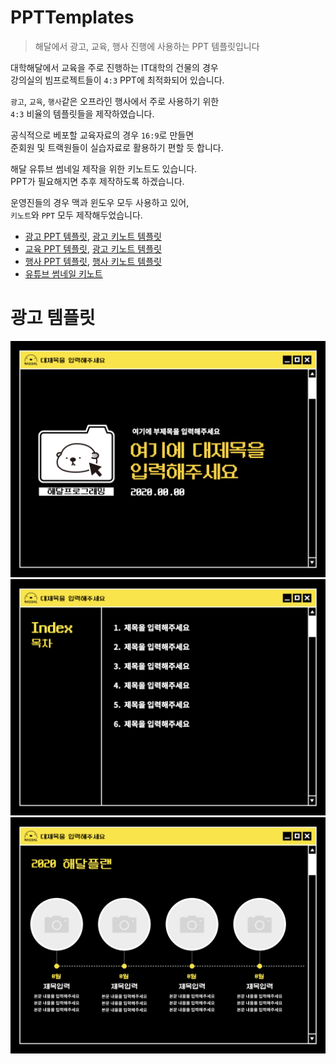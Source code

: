 # PPTTemplates
> 해달에서 광고, 교육, 행사 진행에 사용하는 PPT 템플릿입니다

대학해달에서 교육을 주로 진행하는 IT대학의 건물의 경우   
강의실의 빔프로젝트들이 `4:3` PPT에 최적화되어 있습니다.

`광고`, `교육`, `행사`같은 오프라인 행사에서 주로 사용하기 위한  
`4:3` 비율의 템플릿들을 제작하였습니다.  

공식적으로 베포할 교육자료의 경우 `16:9`로 만들면  
준회원 및 트랙원들이 실습자료로 활용하기 편할 듯 합니다.  

해달 유튜브 썸네일 제작을 위한 키노트도 있습니다.  
PPT가 필요해지면 추후 제작하도록 하겠습니다.

운영진들의 경우 맥과 윈도우 모두 사용하고 있어,  
`키노트`와 `PPT` 모두 제작해두었습니다.  

* [광고 PPT 템플릿](Haedal_Advertisement_Black(4:3).pptx), [광고 키노트 템플릿](Haedal_Advertisement_Black(4:3).key)
* [교육 PPT 템플릿](Haedal_Education_White(4:3).pptx), [광고 키노트 템플릿](Haedal_Education_White(4:3).key)
* [행사 PPT 템플릿](Haedal_Event_Yellow(4:3).pptx), [행사 키노트 템플릿](Haedal_Event_Yellow(4:3).key)
* [유튜브 썸네일 키노트](Haedal_YoutubeThumbnail_Yellow(16:9).key)

# 광고 템플릿
![Haedal_Advertisement_Black(4:3).001.jpeg](Haedal_Advertisement_Black(4:3)/Haedal_Advertisement_Black(4:3)_001.jpeg)
![Haedal_Advertisement_Black(4:3).002.jpeg](Haedal_Advertisement_Black(4:3)/Haedal_Advertisement_Black(4:3).002.jpeg)
![Haedal_Advertisement_Black(4:3).003.jpeg](Haedal_Advertisement_Black(4:3)/Haedal_Advertisement_Black(4:3).003.jpeg)